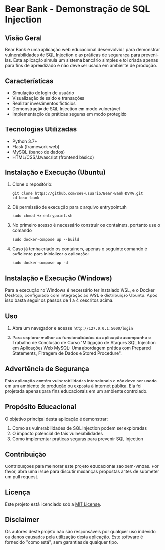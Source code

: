 # Bear Bank - Demonstração de SQL Injection

## Visão Geral

Bear Bank é uma aplicação web educacional desenvolvida para demonstrar vulnerabilidades de SQL Injection e as práticas de segurança para preveni-las. Esta aplicação simula um sistema bancário simples e foi criada apenas para fins de aprendizado e não deve ser usada em ambiente de produção.

## Características

- Simulação de login de usuário
- Visualização de saldo e transações
- Realizar investimentos fictícios
- Demonstração de SQL Injection em modo vulnerável
- Implementação de práticas seguras em modo protegido

## Tecnologias Utilizadas

- Python 3.7+
- Flask (framework web)
- MySQL (banco de dados)
- HTML/CSS/Javascript (frontend básico)

## Instalação e Execução (Ubuntu)

1. Clone o repositório:
   ```
   git clone https://github.com/seu-usuario/Bear-Bank-DVWA.git
   cd bear-bank
   ```

2. Dê permissão de execução para o arquivo entrypoint.sh
   ```
   sudo chmod +x entrypoint.sh
   ```

3. No primeiro acesso é necessário construir os containers, portanto use o comando
   ```
   sudo docker-compose up --build
   ```

4. Caso já tenha criado os containers, apenas o seguinte comando é suficiente para inicializar a aplicação:
   ```
   sudo docker-compose up -d
   ```

## Instalação e Execução (Windows)
Para a execução no Windows é necessário ter instalado WSL, e o Docker Desktop, configurado com integração ao WSL e distribuição Ubuntu. Após isso basta seguir os passos de 1 a 4 descritos acima.


## Uso

1. Abra um navegador e acesse `http://127.0.0.1:5000/login`

2. Para explorar melhor as funcionalidades da aplicação acompanhe o Trabalho de Conclusão de Curso "Mitigação de Ataques SQL Injection em Aplicações Web MySQL: Uma abordagem prática com Prepared Statements, Filtragem de Dados e Stored Procedure".

## Advertência de Segurança

Esta aplicação contém vulnerabilidades intencionais e não deve ser usada em um ambiente de produção ou exposta à internet pública. Ela foi projetada apenas para fins educacionais em um ambiente controlado.

## Propósito Educacional

O objetivo principal desta aplicação é demonstrar:
1. Como as vulnerabilidades de SQL Injection podem ser exploradas
2. O impacto potencial de tais vulnerabilidades
3. Como implementar práticas seguras para prevenir SQL Injection

## Contribuição

Contribuições para melhorar este projeto educacional são bem-vindas. Por favor, abra uma issue para discutir mudanças propostas antes de submeter um pull request.

## Licença

Este projeto está licenciado sob a [MIT License](https://opensource.org/licenses/MIT).

## Disclaimer

Os autores deste projeto não são responsáveis por qualquer uso indevido ou danos causados pela utilização desta aplicação. Este software é fornecido "como está", sem garantias de qualquer tipo.
